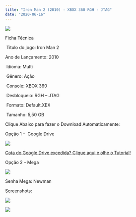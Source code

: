 ```yaml
---
title: "Iron Man 2 (2010) - XBOX 360 RGH - JTAG"
date: "2020-06-16"
---
```


[![](https://1.bp.blogspot.com/-ngrmJNVr9Ug/XulSKoLHRDI/AAAAAAAAMc8/mOiDrwhZ3lYgZh2uKuxTcU598omShx3VgCK4BGAsYHg/s320/2.jpg)](https://1.bp.blogspot.com/-ngrmJNVr9Ug/XulSKoLHRDI/AAAAAAAAMc8/mOiDrwhZ3lYgZh2uKuxTcU598omShx3VgCK4BGAsYHg/s999/2.jpg)

Ficha Técnica

 Titulo do jogo: Iron Man 2

Ano de Lançamento: 2010

 Idioma: Multi

 Gênero: Ação

 Console: XBOX 360

 Desbloqueio: RGH – JTAG

 Formato: Default.XEX

 Tamanho: 5,50 GB

Clique Abaixo para fazer o Download Automaticamente:

Opção 1 –  Google Drive

[![](https://1.bp.blogspot.com/-4SUqXRoRWc0/XtsW72LDzrI/AAAAAAAAKHM/qo1oDro7CI03qjIvaVCl6yKZ3v_F_JvBwCK4BGAsYHg/APRENDA-Recupdsdasdasdaerado.png)](https://zee.gl/AjaU7)

[Cota do Google Drive excedida? Clique aqui e olhe o Tutorial!](https://ultragames-torrents.blogspot.com/2020/06/burlar-cota-do-google-drive.html) 

Opção 2 – Mega

[![](https://1.bp.blogspot.com/-fysMBE_30yA/XtsW8rOzeTI/AAAAAAAAKHQ/yEg2otqCtcAfsWIP0xI63y3c0eWdDVksQCK4BGAsYHg/MEGA.png)](https://zee.gl/4N69)

Senha Mega: Newman

Screenshots:

[![](https://1.bp.blogspot.com/-MtIWFiy7WM0/XulSLbnRlcI/AAAAAAAAMdA/4vueGCvH-XUZGBWTVu-LgJRVibaB11PHACK4BGAsYHg/w500-h281/maxresdefault{40dcdfd0a3f176073d713beaee4fcd56db243ec708877a2e730ba987ecd6f1ab}2B{40dcdfd0a3f176073d713beaee4fcd56db243ec708877a2e730ba987ecd6f1ab}25281{40dcdfd0a3f176073d713beaee4fcd56db243ec708877a2e730ba987ecd6f1ab}2529.jpg)](https://1.bp.blogspot.com/-MtIWFiy7WM0/XulSLbnRlcI/AAAAAAAAMdA/4vueGCvH-XUZGBWTVu-LgJRVibaB11PHACK4BGAsYHg/s1280/maxresdefault{40dcdfd0a3f176073d713beaee4fcd56db243ec708877a2e730ba987ecd6f1ab}2B{40dcdfd0a3f176073d713beaee4fcd56db243ec708877a2e730ba987ecd6f1ab}25281{40dcdfd0a3f176073d713beaee4fcd56db243ec708877a2e730ba987ecd6f1ab}2529.jpg)

[![](https://1.bp.blogspot.com/-dPSLEGPEASM/XulSL9FcVvI/AAAAAAAAMdE/WU8luxcjA74VprZu1RQpq8p3yuQr1HthACK4BGAsYHg/w500-h281/maxresdefault.jpg)](https://1.bp.blogspot.com/-dPSLEGPEASM/XulSL9FcVvI/AAAAAAAAMdE/WU8luxcjA74VprZu1RQpq8p3yuQr1HthACK4BGAsYHg/s1280/maxresdefault.jpg)
